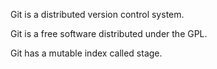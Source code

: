 Git is a distributed version control system.

Git is a free software distributed under the GPL.

Git has a mutable index called stage.

